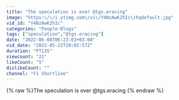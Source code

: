 ```yaml
---
title: "The speculation is over @tgs.eracing"
image: "https:\/\/i.ytimg.com\/vi\/Y4NzAwK2hIc\/hqdefault.jpg"
vid_id: "Y4NzAwK2hIc"
categories: "People-Blogs"
tags: ["speculation","@tgs.eracing"]
date: "2022-06-08T06:23:03+03:00"
vid_date: "2022-05-22T20:02:57Z"
duration: "PT13S"
viewcount: "21"
likeCount: "5"
dislikeCount: ""
channel: "F1 Shortline"
---
```

{% raw %}The speculation is over @tgs.eracing {% endraw %}
